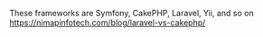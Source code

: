 These frameworks are Symfony, CakePHP, Laravel, Yii, and so on
https://nimapinfotech.com/blog/laravel-vs-cakephp/